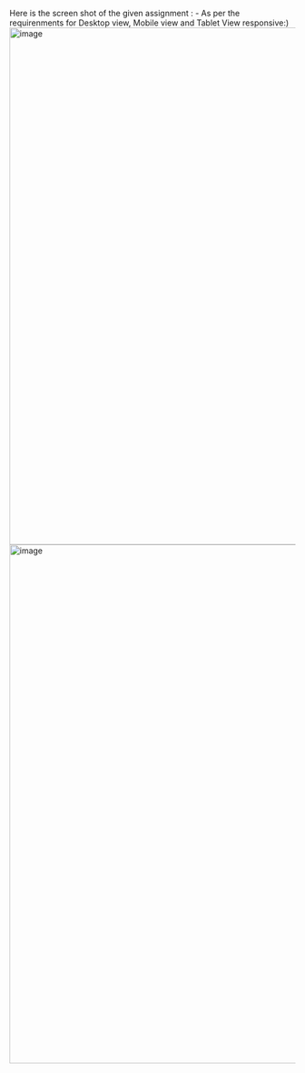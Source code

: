 Here is the screen shot of the given assignment : - 
As per the requirenments for Desktop view, Mobile view and Tablet View responsive:)
<img width="1905" height="909" alt="image" src="https://github.com/user-attachments/assets/a6326f75-d20c-4ba2-b432-1bf699a65bc1" />
<img width="1891" height="912" alt="image" src="https://github.com/user-attachments/assets/ac272efb-58d3-4181-b0a0-0f3ca18dceb9" />
